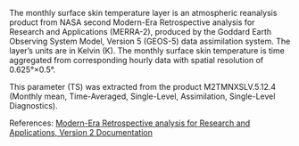 The monthly surface skin temperature layer is an atmospheric reanalysis product from NASA second Modern-Era Retrospective analysis for Research and Applications (MERRA-2), produced by the Goddard Earth Observing System Model, Version 5 (GEOS-5) data assimilation system. The layer’s units are in Kelvin (K). The monthly surface skin temperature is time aggregated from corresponding hourly data with spatial resolution of 0.625°×0.5°.

This parameter (TS) was extracted from the product M2TMNXSLV.5.12.4 (Monthly mean, Time-Averaged, Single-Level, Assimilation, Single-Level Diagnostics).

References: [Modern-Era Retrospective analysis for Research and Applications, Version 2 Documentation](https://gmao.gsfc.nasa.gov/reanalysis/MERRA-2/docs/)
